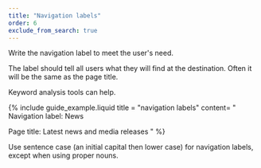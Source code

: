 ```yaml
---
title: "Navigation labels"
order: 6
exclude_from_search: true
---
```


Write the navigation label to meet the user's need.

The label should tell all users what they will find at the destination. Often it will be the same as the page title.

Keyword analysis tools can help.

{% include guide_example.liquid
  title = "navigation labels"
  content= "
Navigation label: News

Page title: Latest news and media releases
"
%}

Use sentence case (an initial capital then lower case) for navigation labels, except when using proper nouns.
